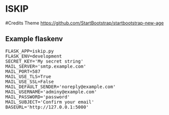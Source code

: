# ISKIP

#Credits
Theme https://github.com/StartBootstrap/startbootstrap-new-age


## Example flaskenv

<pre>
FLASK_APP=iskip.py
FLASK_ENV=development
SECRET_KEY='My secret string'
MAIL_SERVER='smtp.example.com'
MAIL_PORT=587
MAIL_USE_TLS=True
MAIL_USE_SSL=False
MAIL_DEFAULT_SENDER='noreply@example.com'
MAIL_USERNAME='adminy@example.com'
MAIL_PASSWORD='password'
MAIL_SUBJECT='Confirm your email'
BASEURL='http://127.0.0.1:5000'
</pre>

